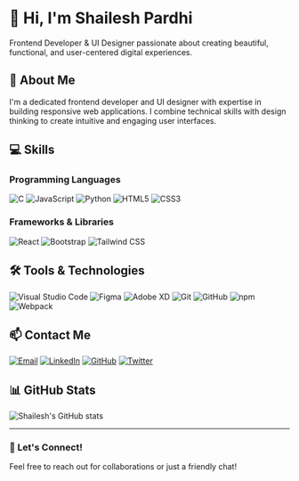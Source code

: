 # 👋 Hi, I'm Shailesh Pardhi

Frontend Developer & UI Designer passionate about creating beautiful, functional, and user-centered digital experiences.

## 🚀 About Me

I'm a dedicated frontend developer and UI designer with expertise in building responsive web applications. I combine technical skills with design thinking to create intuitive and engaging user interfaces.

## 💻 Skills

### Programming Languages
![C](https://img.shields.io/badge/-C-A8B9CC?style=flat-square&logo=c&logoColor=white)
![JavaScript](https://img.shields.io/badge/-JavaScript-F7DF1E?style=flat-square&logo=javascript&logoColor=black)
![Python](https://img.shields.io/badge/-Python-3776AB?style=flat-square&logo=python&logoColor=white)
![HTML5](https://img.shields.io/badge/-HTML5-E34F26?style=flat-square&logo=html5&logoColor=white)
![CSS3](https://img.shields.io/badge/-CSS3-1572B6?style=flat-square&logo=css3&logoColor=white)

### Frameworks & Libraries
![React](https://img.shields.io/badge/-React-61DAFB?style=flat-square&logo=react&logoColor=black)
![Bootstrap](https://img.shields.io/badge/-Bootstrap-7952B3?style=flat-square&logo=bootstrap&logoColor=white)
![Tailwind CSS](https://img.shields.io/badge/-Tailwind_CSS-38B2AC?style=flat-square&logo=tailwind-css&logoColor=white)

## 🛠️ Tools & Technologies

![Visual Studio Code](https://img.shields.io/badge/-Visual_Studio_Code-007ACC?style=flat-square&logo=visual-studio-code&logoColor=white)
![Figma](https://img.shields.io/badge/-Figma-F24E1E?style=flat-square&logo=figma&logoColor=white)
![Adobe XD](https://img.shields.io/badge/-Adobe_XD-FF61F6?style=flat-square&logo=adobe-xd&logoColor=white)
![Git](https://img.shields.io/badge/-Git-F05032?style=flat-square&logo=git&logoColor=white)
![GitHub](https://img.shields.io/badge/-GitHub-181717?style=flat-square&logo=github&logoColor=white)
![npm](https://img.shields.io/badge/-npm-CB3837?style=flat-square&logo=npm&logoColor=white)
![Webpack](https://img.shields.io/badge/-Webpack-8DD6F9?style=flat-square&logo=webpack&logoColor=black)

## 📫 Contact Me

[![Email](https://img.shields.io/badge/-Email-D14836?style=flat-square&logo=gmail&logoColor=white)](mailto:shaileshpardhi78@gmail.com.com)
[![LinkedIn](https://img.shields.io/badge/-LinkedIn-0077B5?style=flat-square&logo=linkedin&logoColor=white)]([https://linkedin.com/in/shaileshpardhi](https://www.linkedin.com/in/shailesh-pardhi-b38311278/))
[![GitHub](https://img.shields.io/badge/-GitHub-181717?style=flat-square&logo=github&logoColor=white)](https://github.com/shaileshpardhi)
[![Twitter](https://img.shields.io/badge/-Twitter-1DA1F2?style=flat-square&logo=twitter&logoColor=white)](https://x.com/sm_lucky_)

## 📊 GitHub Stats

![Shailesh's GitHub stats](https://github-readme-stats.vercel.app/api?username=shaileshpardhi&show_icons=true&theme=radical)

---

### 💬 Let's Connect!

Feel free to reach out for collaborations or just a friendly chat!

